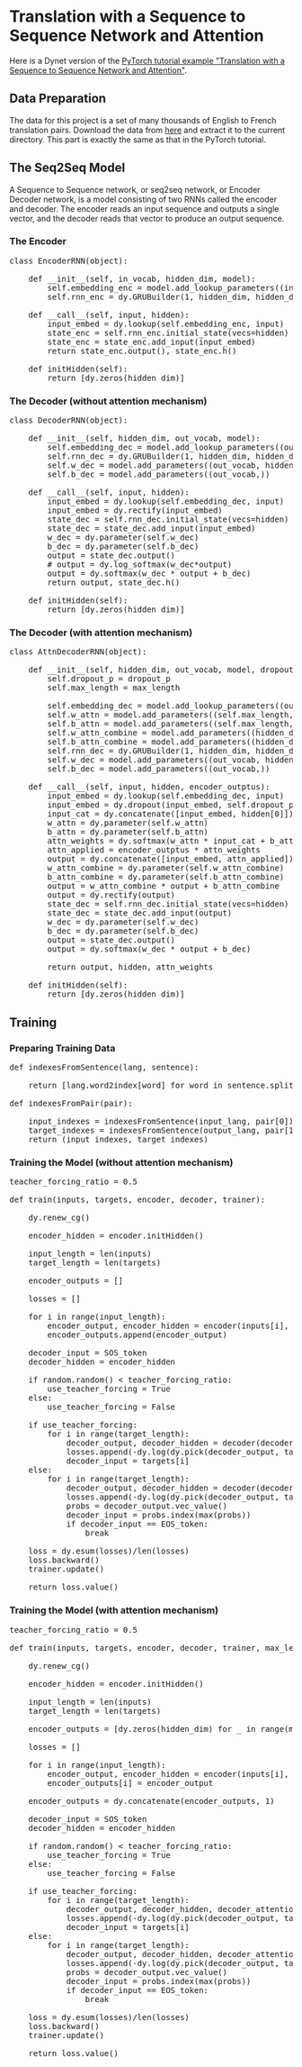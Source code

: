 # Translation with a Sequence to Sequence Network and Attention

Here is a Dynet version of the [PyTorch tutorial example "Translation with a Sequence to Sequence Network and Attention"](https://pytorch.org/tutorials/intermediate/seq2seq_translation_tutorial.html).

## Data Preparation 

The data for this project is a set of many thousands of English to French translation pairs. Download the data from [here](https://download.pytorch.org/tutorial/data.zip) and extract it to the current directory. This part is exactly the same as that in the PyTorch tutorial.

## The Seq2Seq Model

A Sequence to Sequence network, or seq2seq network, or Encoder Decoder network, is a model consisting of two RNNs called the encoder and decoder. The encoder reads an input sequence and outputs a single vector, and the decoder reads that vector to produce an output sequence.

### The Encoder

<pre>
class EncoderRNN(object):

    def __init__(self, in_vocab, hidden_dim, model):
        self.embedding_enc = model.add_lookup_parameters((in_vocab, hidden_dim))
        self.rnn_enc = dy.GRUBuilder(1, hidden_dim, hidden_dim, model)

    def __call__(self, input, hidden):
        input_embed = dy.lookup(self.embedding_enc, input)
        state_enc = self.rnn_enc.initial_state(vecs=hidden)
        state_enc = state_enc.add_input(input_embed)
        return state_enc.output(), state_enc.h()

    def initHidden(self):
        return [dy.zeros(hidden_dim)]
</pre>

### The Decoder (without attention mechanism)

<pre>
class DecoderRNN(object):

    def __init__(self, hidden_dim, out_vocab, model):
        self.embedding_dec = model.add_lookup_parameters((out_vocab, hidden_dim))
        self.rnn_dec = dy.GRUBuilder(1, hidden_dim, hidden_dim, model)
        self.w_dec = model.add_parameters((out_vocab, hidden_dim))
        self.b_dec = model.add_parameters((out_vocab,))

    def __call__(self, input, hidden):
        input_embed = dy.lookup(self.embedding_dec, input)
        input_embed = dy.rectify(input_embed)
        state_dec = self.rnn_dec.initial_state(vecs=hidden)
        state_dec = state_dec.add_input(input_embed)
        w_dec = dy.parameter(self.w_dec)
        b_dec = dy.parameter(self.b_dec)
        output = state_dec.output()
        # output = dy.log_softmax(w_dec*output)
        output = dy.softmax(w_dec * output + b_dec)
        return output, state_dec.h()

    def initHidden(self):
        return [dy.zeros(hidden_dim)]
</pre>

### The Decoder (with attention mechanism)

<pre>
class AttnDecoderRNN(object):

    def __init__(self, hidden_dim, out_vocab, model, dropout_p=0.1, max_length=MAX_LENGTH):
        self.dropout_p = dropout_p
        self.max_length = max_length

        self.embedding_dec = model.add_lookup_parameters((out_vocab, hidden_dim))
        self.w_attn = model.add_parameters((self.max_length, hidden_dim * 2))
        self.b_attn = model.add_parameters((self.max_length,))
        self.w_attn_combine = model.add_parameters((hidden_dim, hidden_dim * 2))
        self.b_attn_combine = model.add_parameters((hidden_dim,))
        self.rnn_dec = dy.GRUBuilder(1, hidden_dim, hidden_dim, model)
        self.w_dec = model.add_parameters((out_vocab, hidden_dim))
        self.b_dec = model.add_parameters((out_vocab,))

    def __call__(self, input, hidden, encoder_outptus):
        input_embed = dy.lookup(self.embedding_dec, input)
        input_embed = dy.dropout(input_embed, self.dropout_p)
        input_cat = dy.concatenate([input_embed, hidden[0]])
        w_attn = dy.parameter(self.w_attn)
        b_attn = dy.parameter(self.b_attn)
        attn_weights = dy.softmax(w_attn * input_cat + b_attn)
        attn_applied = encoder_outptus * attn_weights
        output = dy.concatenate([input_embed, attn_applied])
        w_attn_combine = dy.parameter(self.w_attn_combine)
        b_attn_combine = dy.parameter(self.b_attn_combine)
        output = w_attn_combine * output + b_attn_combine
        output = dy.rectify(output)
        state_dec = self.rnn_dec.initial_state(vecs=hidden)
        state_dec = state_dec.add_input(output)
        w_dec = dy.parameter(self.w_dec)
        b_dec = dy.parameter(self.b_dec)
        output = state_dec.output()
        output = dy.softmax(w_dec * output + b_dec)

        return output, hidden, attn_weights

    def initHidden(self):
        return [dy.zeros(hidden_dim)]
</pre>

## Training

### Preparing Training Data

<pre>
def indexesFromSentence(lang, sentence):

    return [lang.word2index[word] for word in sentence.split(" ")]

def indexesFromPair(pair):

    input_indexes = indexesFromSentence(input_lang, pair[0])
    target_indexes = indexesFromSentence(output_lang, pair[1])
    return (input_indexes, target_indexes)
</pre>

### Training the Model (without attention mechanism)

<pre>
teacher_forcing_ratio = 0.5

def train(inputs, targets, encoder, decoder, trainer):

    dy.renew_cg()

    encoder_hidden = encoder.initHidden()

    input_length = len(inputs)
    target_length = len(targets)

    encoder_outputs = []

    losses = []

    for i in range(input_length):
        encoder_output, encoder_hidden = encoder(inputs[i], encoder_hidden)
        encoder_outputs.append(encoder_output)

    decoder_input = SOS_token
    decoder_hidden = encoder_hidden

    if random.random() < teacher_forcing_ratio:
        use_teacher_forcing = True
    else:
        use_teacher_forcing = False

    if use_teacher_forcing:
        for i in range(target_length):
            decoder_output, decoder_hidden = decoder(decoder_input, decoder_hidden)
            losses.append(-dy.log(dy.pick(decoder_output, targets[i])))
            decoder_input = targets[i]
    else:
        for i in range(target_length):
            decoder_output, decoder_hidden = decoder(decoder_input, decoder_hidden)
            losses.append(-dy.log(dy.pick(decoder_output, targets[i])))
            probs = decoder_output.vec_value()
            decoder_input = probs.index(max(probs))
            if decoder_input == EOS_token:
                break

    loss = dy.esum(losses)/len(losses)
    loss.backward()
    trainer.update()

    return loss.value()
</pre>

### Training the Model (with attention mechanism)

<pre>
teacher_forcing_ratio = 0.5

def train(inputs, targets, encoder, decoder, trainer, max_length=MAX_LENGTH):

    dy.renew_cg()

    encoder_hidden = encoder.initHidden()

    input_length = len(inputs)
    target_length = len(targets)

    encoder_outputs = [dy.zeros(hidden_dim) for _ in range(max_length)]

    losses = []

    for i in range(input_length):
        encoder_output, encoder_hidden = encoder(inputs[i], encoder_hidden)
        encoder_outputs[i] = encoder_output

    encoder_outputs = dy.concatenate(encoder_outputs, 1)

    decoder_input = SOS_token
    decoder_hidden = encoder_hidden

    if random.random() < teacher_forcing_ratio:
        use_teacher_forcing = True
    else:
        use_teacher_forcing = False

    if use_teacher_forcing:
        for i in range(target_length):
            decoder_output, decoder_hidden, decoder_attention = decoder(decoder_input, decoder_hidden, encoder_outputs)
            losses.append(-dy.log(dy.pick(decoder_output, targets[i])))
            decoder_input = targets[i]
    else:
        for i in range(target_length):
            decoder_output, decoder_hidden, decoder_attention = decoder(decoder_input, decoder_hidden, encoder_outputs)
            losses.append(-dy.log(dy.pick(decoder_output, targets[i])))
            probs = decoder_output.vec_value()
            decoder_input = probs.index(max(probs))
            if decoder_input == EOS_token:
                break

    loss = dy.esum(losses)/len(losses)
    loss.backward()
    trainer.update()

    return loss.value()
</pre>
